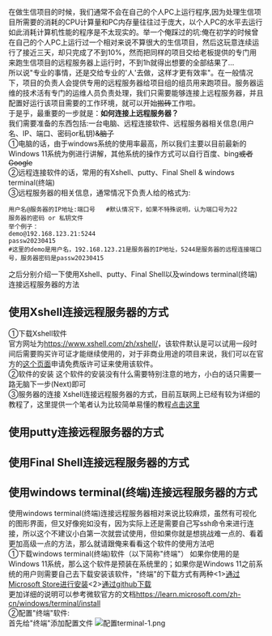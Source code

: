 在做生信项目的时候，我们通常不会在自己的个人PC上运行程序,因为处理生信项目所需要的消耗的CPU计算量和PC内存量往往过于庞大，以个人PC的水平去运行如此消耗计算机性能的程序是不太现实的。举一个俺踩过的坑:俺在初学的时候曾在自己的个人PC上运行过一个相对来说不算很大的生信项目，然后这玩意连续运行了接近三天，却只完成了不到10%，然而把同样的项目交给老板提供的专门用来跑生信项目的远程服务器上运行时，不到1h就得出想要的全部结果了...<br>
所以说"专业的事情，还是交给专业的'人'去做，这样才更有效率"。在一般情况下，项目的负责人会提供专用的远程服务器给项目组的组员用来跑项目。服务器运维的技术活有专门的运维人员负责处理，我们只需要能够连接上远程服务器，并且配置好运行该项目需要的工作环境，就可以开始~~搬砖~~工作啦。<br>
于是乎，最重要的一步就是：<b>如何连接上远程服务器？</b><br>
我们需要准备的东西包括:一台电脑、远程连接软件、远程服务器相关信息(用户名、IP、端口、密码or私钥)~~&脑子~~<br>
①电脑的话，由于windows系统的使用率最高，所以我们主要以目前最新的Windows 11系统为例进行讲解，其他系统的操作方式可以自行百度、bing~~或者Google~~<br>
②远程连接软件的话，常用的有Xshell、putty、Final Shell & windows terminal(终端)<br>
③远程服务器的相关信息，通常情况下负责人给的格式为:<br>
```
用户名@服务器的IP地址:端口号   #默认情况下，如果不特殊说明，认为端口号为22
服务器的密码 or 私钥文件
举个例子：
demo@192.168.123.21:5244   
passw20230415
#这里的demo是用户名，192.168.123.21是服务器的IP地址，5244是服务器的远程连接端口号，服务器密码是passw20230415
```
之后分别介绍一下使用Xshell、putty、Final Shell以及windows terminal(终端)连接远程服务器的方法<br>  

**使用Xshell连接远程服务器的方式**
--------------------------------------------
①下载Xshell软件<br>
官方网址为<https://www.xshell.com/zh/xshell/>，该软件默认是可以试用一段时间后需要购买许可证才能继续使用的，对于非商业用途的项目来说，我们可以在官方的[这个页面](https://www.xshell.com/zh/free-for-home-school/)申请免费版许可证来使用该软件。<br>
②软件的安装
这个软件的安装没有什么需要特别注意的地方，小白的话只需要一路无脑下一步(Next)即可<br>
③服务器的连接
Xshell连接远程服务器的方式，目前互联网上已经有较为详细的教程了，这里提供一个笔者认为比较简单易懂的教程[点击这里](https://www.jianshu.com/p/ed0f00c95c89)    

**使用putty连接远程服务器的方式**
--------------------------------------------



   
**使用Final Shell连接远程服务器的方式**
--------------------------------------------


   
**使用windows terminal(终端)连接远程服务器的方式**
--------------------------------------------
使用windows terminal(终端)连接远程服务器相对来说比较麻烦，虽然有可视化的图形界面，但又好像宛如没有，因为实际上还是需要自己写ssh命令来进行连接，所以这个不建议小白第一次就尝试使用，但如果你就是想挑战难一点的、看着更加高级一点的方法，那么就请跟俺来看看这个软件的使用方法吧<br>
①下载windows terminal(终端)软件（以下简称"终端"）
如果你使用的是Windows 11系统，那么这个软件是预装在系统里的；如果你是Windows 11之前系统的用户则需要自己去下载安装该软件，"终端"的下载方式有两种<1>[通过Microsoft Store进行安装](https://apps.microsoft.com/store/detail/windows-terminal/9N0DX20HK701?hl=en-us&gl=us)<2>[通过github下载](https://github.com/microsoft/terminal/releases)  <br>
更加详细的说明可以参考微软官方的文档<https://learn.microsoft.com/zh-cn/windows/terminal/install><br>
②配置"终端"软件:<br>
首先给"终端"添加配置文件
![配置terminal-1.png](https://s2.loli.net/2023/04/16/YIQnCWteiqbJcoX.png)
